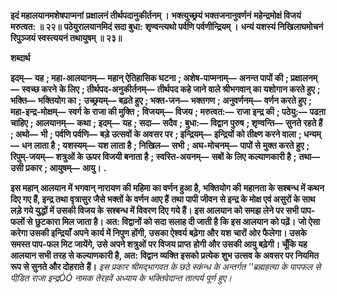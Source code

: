 **इदं महालयानमशेषपाप्मनां** **प्रक्षालनं तीर्थपदानुकीर्तनम् ।** **भक्त्युच्छ्रयं भक्तजनानुवर्णनं** **महेन्द्रमोक्षं विजयं मरुत्वत: ॥ २२॥** **पठेयुरालयानमिदं सदा बुधा:** **शृण्वन्त्यथो पर्वणि पर्वणीन्द्रियम् ।** **धन्यं यशस्यं निखिलाघमोचनं** **रिपुञ्जयं स्वस्त्ययनं तथायुषम् ॥ २३॥** 

**शब्दार्थ** 

**इदम्—** **यह** **; महा-आलयानम्—** **महान् ऐतिहासिक घटना** **; अशेष-पाप्मनाम्—** **अनन्त पापों की** **; प्रक्षालनम्—** **स्वच्छ करने** **के लिए** **; तीर्थपद-अनुकीर्तनम्—** **तीर्थपद कहे जाने वाले श्रीभगवान् का यशोगान करते हुए** **; भक्ति—** **भक्तियोग का** **;** **उच्छ्रयम्—** **बढ़ते हुए** **; भक्त-जन—** **भक्तगण** **; अनुवर्णनम्—** **वर्णन करते हुए** **; महा-इन्द्र-मोक्षम्—** **स्वर्ग के राजा की मुक्ति** **;** **विजयम्—** **विजय** **; मरुत्वत:—** **राजा इन्द्र की** **; पठेयु:—** **पढऩा चाहिए** **; आलयानम्—** **कथा** **; इदम्—** **यह** **; सदा—** **सदैव** **;** **बुधा:—** **विद्वान पुरुष** **; शृण्वन्ति—** **सुनते रहते हैं** **; अथो—** **भी** **; पर्वणि पर्वणि—** **बड़े उत्सवों के अवसर पर** **; इन्द्रियम्—** **इन्द्रियों को तीक्ष्ण करने वाला** **; धन्यम्—** **धन लाता है** **; यशस्यम्—** **यश लाता है** **; निखिल—** **सभी** **; अघ-मोचनम्—** **पापों से** **मुक्त करते हुए** **; रिपुम्-जयम्—** **शत्रुओं के ऊपर विजयी बनाता है** **; स्वस्ति-अयनम्—** **सबों के लिए कल्याणकारी है** **;** **तथा—** **उसी प्रकार** **; आयुषम्—** **आयु।** **.** 

**इस महान् आलयान में भगवान् नारायण की महिमा का वर्णन हुआ है, भक्तियोग की** **महानता के सश्बन्ध में कथन दिए गए हैं, इन्द्र तथा वृत्रासुर जैसे भक्तों के वर्णन आए हैं** **तथा पापी जीवन से इन्द्र के मोक्ष एवं असुरों के साथ लड़े गये युद्धों में उसकी विजय के** **सश्बन्ध में विवरण दिए गये हैं। इस आलयान को समझ लेने पर सभी पाप-फलों से** **छुटकारा मिल जाता है। अत: विद्वानों को सदा सलाह दी जाती है कि इस आलयान को पढ़ें।** **जो ऐसा करेगा उसकी इन्द्रियाँ अपने कार्य में निपुण होंगी, उसका ऐश्वर्य बढ़ेगा और यश** **चारों ओर फैलेगा। उसके समस्त पाप-फल मिट जायेंगे, उसे अपने शत्रुओं पर विजय प्राप्त** **होगी और उसकी आयु बढ़ेगी। चूँकि यह आलयान सभी तरह से कल्याणकारी है, अत:** **विद्वान व्यक्ति इसको प्रत्येक शुभ उत्सव के अवसर पर नियमित रूप से सुनते और दोहराते** **हैं।** *इस प्रकार श्रीमद्भागवत के छठे स्कंन्ध के अन्तर्गत ''ब्रह्महत्या के पापफल से पीडि़त राजा* *इन्द्रÓÓ नामक तेरहवें अध्याय के भक्तिवेदान्त तात्पर्य पूर्ण हुए।* 